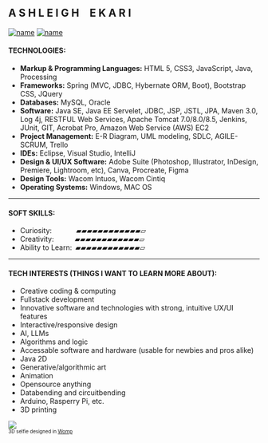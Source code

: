
## A S H L E I G H  E K A R I
[![name](https://img.shields.io/badge/-LinkedIn-black.svg?style=flat-square&logo=linkedin&colorB=000)](https://www.linkedin.com/in/ashleighenichols) [![name](https://img.shields.io/badge/-ashleighekari.com-000?&logo=squarespace&style=flat-square)](https://www.ashleighekari.com)
#### TECHNOLOGIES:

- <strong>Markup & Programming Languages:</strong> HTML 5, CSS3, JavaScript, Java, Processing
- <strong>Frameworks:</strong> Spring (MVC, JDBC, Hybernate ORM, Boot), Bootstrap CSS, JQuery
- <strong>Databases:</strong> MySQL, Oracle
- <strong>Software:</strong> Java SE, Java EE Servelet, JDBC, JSP, JSTL, JPA, Maven 3.0, Log 4j, RESTFUL Web Services, Apache Tomcat 7.0/8.0/8.5, Jenkins, JUnit, GIT, Acrobat Pro, Amazon Web Service (AWS) EC2
- <strong>Project Management:</strong> E-R Diagram, UML modeling, SDLC, AGILE-SCRUM, Trello
- <strong>IDEs:</strong> Eclipse, Visual Studio, IntelliJ
- <strong>Design & UI/UX Software:</strong> Adobe Suite (Photoshop, Illustrator, InDesign, Premiere, Lightroom, etc), Canva, Procreate, Figma
- <strong>Design Tools:</strong> Wacom Intuos, Wacom Cintiq
- <strong>Operating Systems:</strong> Windows, MAC OS

<hr>

#### SOFT SKILLS:

- Curiosity:       ▰▰▰▰▰▰▰▰▰▰▰▰▱<br>
- Creativity:      ▰▰▰▰▰▰▰▰▰▰▰▰▱<br>
- Ability to Learn: ▰▰▰▰▰▰▰▰▰▰▰▰▱<br>

<hr>

#### TECH INTERESTS (THINGS I WANT TO LEARN MORE ABOUT):

- Creative coding & computing <br>
- Fullstack development <br>
- Innovative software and technologies with strong, intuitive UX/UI features <br>
- Interactive/responsive design <br>
- AI, LLMs<br>
- Algorithms and logic <br> 
- Accessable software and hardware (usable for newbies and pros alike) <br>
- Java 2D <br>
- Generative/algorithmic art <br>
- Animation<br>
- Opensource anything <br>
- Databending and circuitbending<br>
- Arduino, Rasperry Pi, etc. <br>
- 3D printing <br>

![](https://images.squarespace-cdn.com/content/v1/55cf708be4b0d960b1718a9a/285e99ed-5acb-4fc3-b92c-1bd656cbfe2e/ezgif-3-4b3024f788.gif?format=200w)
<br><sup><sub>3D selfie designed in [Womp](https://www.womp.com/)</sub></sup>
